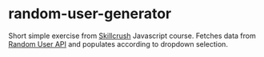 # random-user-generator

Short simple exercise from [Skillcrush](https://skillcrush.com/) Javascript course.  Fetches data from [Random User API](https://randomuser.me/) and populates according to dropdown selection.
